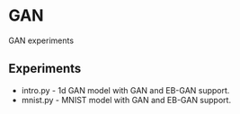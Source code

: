 # GAN

GAN experiments

## Experiments

 * intro.py - 1d GAN model with GAN and EB-GAN support.
 * mnist.py - MNIST model with GAN and EB-GAN support.
